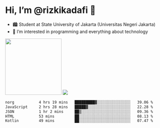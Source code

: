 # Hi, I’m @rizkikadafi 👋
- 🏙 Student at State University of Jakarta (Universitas Negeri Jakarta)
- 👀 I’m interested in programming and everything about technology
<img height="180em" src="https://github-readme-stats.vercel.app/api?username=rizkikadafi&show_icons=true&hide_border=true&&count_private=true&include_all_commits=true" />
<img src="https://github-readme-stats.vercel.app/api/top-langs/?username=rizkikadafi&show_icons=true&hide_border=true&&count_private=true&include_all_commits=true" />

<!--START_SECTION:waka-->

```txt
norg           4 hrs 19 mins   █████████▓░░░░░░░░░░░░░░░   39.06 %
JavaScript     2 hrs 28 mins   █████▓░░░░░░░░░░░░░░░░░░░   22.28 %
JSON           1 hr 2 mins     ██▒░░░░░░░░░░░░░░░░░░░░░░   09.36 %
HTML           53 mins         ██░░░░░░░░░░░░░░░░░░░░░░░   08.13 %
Kotlin         49 mins         ██░░░░░░░░░░░░░░░░░░░░░░░   07.47 %
```

<!--END_SECTION:waka-->

<!---
rizkikadafi/rizkikadafi is a ✨ special ✨ repository because its `README.md` (this file) appears on your GitHub profile.
You can click the Preview link to take a look at your changes.
--->
